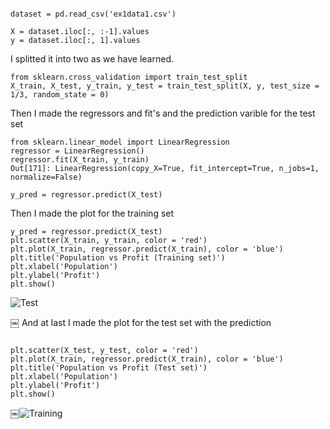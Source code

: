 ```

dataset = pd.read_csv('ex1data1.csv')

X = dataset.iloc[:, :-1].values
y = dataset.iloc[:, 1].values

```

I splitted it into two as we have learned.

```
from sklearn.cross_validation import train_test_split
X_train, X_test, y_train, y_test = train_test_split(X, y, test_size = 1/3, random_state = 0)
```

Then I made the regressors and fit's and the prediction varible for the test set
```
from sklearn.linear_model import LinearRegression
regressor = LinearRegression()
regressor.fit(X_train, y_train)
Out[171]: LinearRegression(copy_X=True, fit_intercept=True, n_jobs=1, normalize=False)

y_pred = regressor.predict(X_test)

```
Then I made the plot for the training set

```
y_pred = regressor.predict(X_test)
plt.scatter(X_train, y_train, color = 'red')
plt.plot(X_train, regressor.predict(X_train), color = 'blue')
plt.title('Population vs Profit (Training set)')
plt.xlabel('Population')
plt.ylabel('Profit')
plt.show()

```
![Test](Statistical-Learning/exercises/exercise1/ex1_test_set.png)

￼
And at last I made the plot for the test set with the prediction

```

plt.scatter(X_test, y_test, color = 'red')
plt.plot(X_train, regressor.predict(X_train), color = 'blue')
plt.title('Population vs Profit (Test set)')
plt.xlabel('Population')
plt.ylabel('Profit')
plt.show() 

```

￼![Training](ToneSyvertsen/Statistical-Learning/exercises/exercise1/ex1_trainingset.png)
